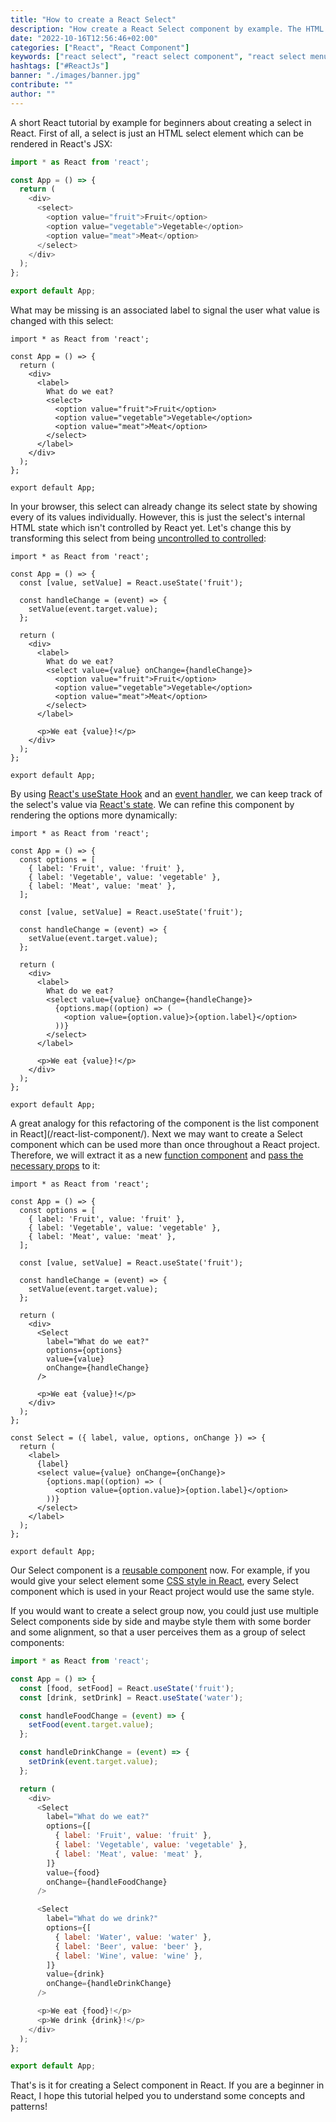 ```yaml
---
title: "How to create a React Select"
description: "How create a React Select component by example. The HTML select element displays a menu ..."
date: "2022-10-16T12:56:46+02:00"
categories: ["React", "React Component"]
keywords: ["react select", "react select component", "react select menu", "react select select"]
hashtags: ["#ReactJs"]
banner: "./images/banner.jpg"
contribute: ""
author: ""
---
```


<Sponsorship />

A short React tutorial by example for beginners about creating a select in React. First of all, a select is just an HTML select element which can be rendered in React's JSX:

```javascript
import * as React from 'react';

const App = () => {
  return (
    <div>
      <select>
        <option value="fruit">Fruit</option>
        <option value="vegetable">Vegetable</option>
        <option value="meat">Meat</option>
      </select>
    </div>
  );
};

export default App;
```

What may be missing is an associated label to signal the user what value is changed with this select:

```javascript{6-7,13}
import * as React from 'react';

const App = () => {
  return (
    <div>
      <label>
        What do we eat?
        <select>
          <option value="fruit">Fruit</option>
          <option value="vegetable">Vegetable</option>
          <option value="meat">Meat</option>
        </select>
      </label>
    </div>
  );
};

export default App;
```

In your browser, this select can already change its select state by showing every of its values individually. However, this is just the select's internal HTML state which isn't controlled by React yet. Let's change this by transforming this select from being [uncontrolled to controlled](/react-controlled-components/):

```javascript{4,6-8,14,21}
import * as React from 'react';

const App = () => {
  const [value, setValue] = React.useState('fruit');

  const handleChange = (event) => {
    setValue(event.target.value);
  };

  return (
    <div>
      <label>
        What do we eat?
        <select value={value} onChange={handleChange}>
          <option value="fruit">Fruit</option>
          <option value="vegetable">Vegetable</option>
          <option value="meat">Meat</option>
        </select>
      </label>

      <p>We eat {value}!</p>
    </div>
  );
};

export default App;
```

By using [React's useState Hook](/react-usestate-hook/) and an [event handler](/react-event-handler/), we can keep track of the select's value via [React's state](/react-state/). We can refine this component by rendering the options more dynamically:

```javascript{4-8,21-23}
import * as React from 'react';

const App = () => {
  const options = [
    { label: 'Fruit', value: 'fruit' },
    { label: 'Vegetable', value: 'vegetable' },
    { label: 'Meat', value: 'meat' },
  ];

  const [value, setValue] = React.useState('fruit');

  const handleChange = (event) => {
    setValue(event.target.value);
  };

  return (
    <div>
      <label>
        What do we eat?
        <select value={value} onChange={handleChange}>
          {options.map((option) => (
            <option value={option.value}>{option.label}</option>
          ))}
        </select>
      </label>

      <p>We eat {value}!</p>
    </div>
  );
};

export default App;
```

A great analogy for this refactoring of the component is the list component in React](/react-list-component/). Next we may want to create a Select component which can be used more than once throughout a React project. Therefore, we will extract it as a new [function component](/react-function-component/) and [pass the necessary props](/react-pass-props-to-component/) to it:

```javascript{18-23,30-41}
import * as React from 'react';

const App = () => {
  const options = [
    { label: 'Fruit', value: 'fruit' },
    { label: 'Vegetable', value: 'vegetable' },
    { label: 'Meat', value: 'meat' },
  ];

  const [value, setValue] = React.useState('fruit');

  const handleChange = (event) => {
    setValue(event.target.value);
  };

  return (
    <div>
      <Select
        label="What do we eat?"
        options={options}
        value={value}
        onChange={handleChange}
      />

      <p>We eat {value}!</p>
    </div>
  );
};

const Select = ({ label, value, options, onChange }) => {
  return (
    <label>
      {label}
      <select value={value} onChange={onChange}>
        {options.map((option) => (
          <option value={option.value}>{option.label}</option>
        ))}
      </select>
    </label>
  );
};

export default App;
```

Our Select component is a [reusable component](/react-reusable-components/) now. For example, if you would give your select element some [CSS style in React](/react-css-styling/), every Select component which is used in your React project would use the same style.

If you would want to create a select group now, you could just use multiple Select components side by side and maybe style them with some border and some alignment, so that a user perceives them as a group of select components:

```javascript
import * as React from 'react';

const App = () => {
  const [food, setFood] = React.useState('fruit');
  const [drink, setDrink] = React.useState('water');

  const handleFoodChange = (event) => {
    setFood(event.target.value);
  };

  const handleDrinkChange = (event) => {
    setDrink(event.target.value);
  };

  return (
    <div>
      <Select
        label="What do we eat?"
        options={[
          { label: 'Fruit', value: 'fruit' },
          { label: 'Vegetable', value: 'vegetable' },
          { label: 'Meat', value: 'meat' },
        ]}
        value={food}
        onChange={handleFoodChange}
      />

      <Select
        label="What do we drink?"
        options={[
          { label: 'Water', value: 'water' },
          { label: 'Beer', value: 'beer' },
          { label: 'Wine', value: 'wine' },
        ]}
        value={drink}
        onChange={handleDrinkChange}
      />

      <p>We eat {food}!</p>
      <p>We drink {drink}!</p>
    </div>
  );
};

export default App;
```

That's is it for creating a Select component in React. If you are a beginner in React, I hope this tutorial helped you to understand some concepts and patterns!

<ReadMore label="How to create a Dropdown component in React" link="/react-dropdown/" />